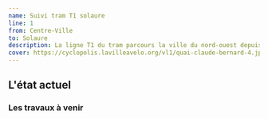 ```yaml
---
name: Suivi tram T1 solaure
line: 1
from: Centre-Ville
to: Solaure
description: La ligne T1 du tram parcours la ville du nord-ouest depuis l'hopital nord jusqu'à solaure au sud-est. La voie T1 en vélo suit le parcours du tram du centre-ville jusqu'à Solaure, approximativement
cover: https://cyclopolis.lavilleavelo.org/vl1/quai-claude-bernard-4.jpg
---
```


## L'état actuel

### Les travaux à venir
